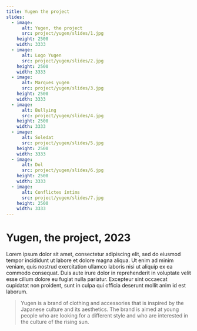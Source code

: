 ```yaml
---
title: Yugen the project
slides: 
  - image:
      alt: Yugen, the project
      src: project/yugen/slides/1.jpg
    height: 2500
    width: 3333
  - image:
      alt: Logo Yugen
      src: project/yugen/slides/2.jpg
    height: 2500
    width: 3333
  - image:
      alt: Marques yugen
      src: project/yugen/slides/3.jpg
    height: 2500
    width: 3333
  - image:
      alt: Bullying
      src: project/yugen/slides/4.jpg
    height: 2500
    width: 3333
  - image:
      alt: Soledat
      src: project/yugen/slides/5.jpg
    height: 2500
    width: 3333
  - image:
      alt: Dol
      src: project/yugen/slides/6.jpg
    height: 2500
    width: 3333
  - image:
      alt: Conflictes íntims
      src: project/yugen/slides/7.jpg
    height: 2500
    width: 3333
---
```


# Yugen, the project, 2023

Lorem ipsum dolor sit amet, consectetur adipiscing elit, sed do eiusmod tempor incididunt ut labore et dolore magna aliqua. Ut enim ad minim veniam, quis nostrud exercitation ullamco laboris nisi ut aliquip ex ea commodo consequat. Duis aute irure dolor in reprehenderit in voluptate velit esse cillum dolore eu fugiat nulla pariatur. Excepteur sint occaecat cupidatat non proident, sunt in culpa qui officia deserunt mollit anim id est laborum.

> Yugen is a brand of clothing and accessories that is inspired by the Japanese culture and its aesthetics. The brand is aimed at young people who are looking for a different style and who are interested in the culture of the rising sun.